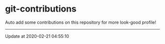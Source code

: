 # git-contributions

Auto add some contributions on this repository for more look-good profile!

---

Update at 2020-02-21 04:55:10
